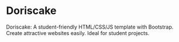 # Doriscake
Doriscake: A student-friendly HTML/CSS/JS template with Bootstrap. Create attractive websites easily. Ideal for student projects.
